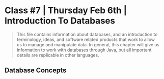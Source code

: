 # Class #7 | Thursday Feb 6th | Introduction To Databases

> This file contains information about databases, and an introduction to terminology, ideas, and software related 
> products that work to allow us to manage and manipulate data. In general, this chapter will give us information to 
> work with databases through Java, but all important details are replicable in other languages.


## Database Concepts
<p></p>